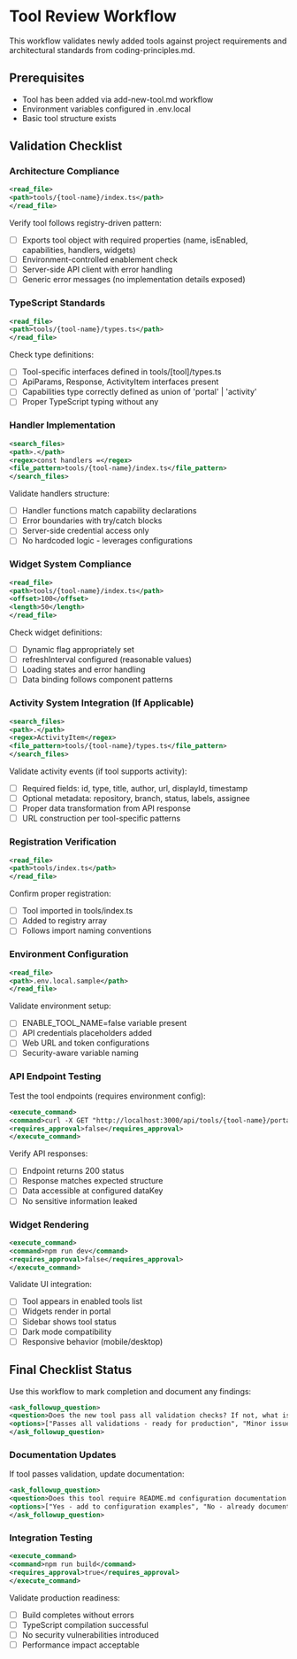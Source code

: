 # Tool Review Workflow

This workflow validates newly added tools against project requirements and architectural standards from coding-principles.md.

## Prerequisites
- Tool has been added via add-new-tool.md workflow
- Environment variables configured in .env.local
- Basic tool structure exists

## Validation Checklist

### Architecture Compliance

```xml
<read_file>
<path>tools/{tool-name}/index.ts</path>
</read_file>
```

Verify tool follows registry-driven pattern:
- [ ] Exports tool object with required properties (name, isEnabled, capabilities, handlers, widgets)
- [ ] Environment-controlled enablement check
- [ ] Server-side API client with error handling
- [ ] Generic error messages (no implementation details exposed)

### TypeScript Standards

```xml
<read_file>
<path>tools/{tool-name}/types.ts</path>
</read_file>
```

Check type definitions:
- [ ] Tool-specific interfaces defined in tools/[tool]/types.ts
- [ ] ApiParams, Response, ActivityItem interfaces present
- [ ] Capabilities type correctly defined as union of 'portal' | 'activity'
- [ ] Proper TypeScript typing without any

### Handler Implementation

```xml
<search_files>
<path>.</path>
<regex>const handlers =</regex>
<file_pattern>tools/{tool-name}/index.ts</file_pattern>
</search_files>
```

Validate handlers structure:
- [ ] Handler functions match capability declarations
- [ ] Error boundaries with try/catch blocks
- [ ] Server-side credential access only
- [ ] No hardcoded logic - leverages configurations

### Widget System Compliance

```xml
<read_file>
<path>tools/{tool-name}/index.ts</path>
<offset>100</offset>
<length>50</length>
</read_file>
```

Check widget definitions:
- [ ] Dynamic flag appropriately set
- [ ] refreshInterval configured (reasonable values)
- [ ] Loading states and error handling
- [ ] Data binding follows component patterns

### Activity System Integration (If Applicable)

```xml
<search_files>
<path>.</path>
<regex>ActivityItem</regex>
<file_pattern>tools/{tool-name}/types.ts</file_pattern>
</search_files>
```

Validate activity events (if tool supports activity):
- [ ] Required fields: id, type, title, author, url, displayId, timestamp
- [ ] Optional metadata: repository, branch, status, labels, assignee
- [ ] Proper data transformation from API response
- [ ] URL construction per tool-specific patterns

### Registration Verification

```xml
<read_file>
<path>tools/index.ts</path>
</read_file>
```

Confirm proper registration:
- [ ] Tool imported in tools/index.ts
- [ ] Added to registry array
- [ ] Follows import naming conventions

### Environment Configuration

```xml
<read_file>
<path>.env.local.sample</path>
</read_file>
```

Validate environment setup:
- [ ] ENABLE_TOOL_NAME=false variable present
- [ ] API credentials placeholders added
- [ ] Web URL and token configurations
- [ ] Security-aware variable naming

### API Endpoint Testing

Test the tool endpoints (requires environment config):

```xml
<execute_command>
<command>curl -X GET "http://localhost:3000/api/tools/{tool-name}/portal" -H "Content-Type: application/json"</command>
<requires_approval>false</requires_approval>
</execute_command>
```

Verify API responses:
- [ ] Endpoint returns 200 status
- [ ] Response matches expected structure
- [ ] Data accessible at configured dataKey
- [ ] No sensitive information leaked

### Widget Rendering

```xml
<execute_command>
<command>npm run dev</command>
<requires_approval>false</requires_approval>
</execute_command>
```

Validate UI integration:
- [ ] Tool appears in enabled tools list
- [ ] Widgets render in portal
- [ ] Sidebar shows tool status
- [ ] Dark mode compatibility
- [ ] Responsive behavior (mobile/desktop)

## Final Checklist Status

Use this workflow to mark completion and document any findings:

```xml
<ask_followup_question>
<question>Does the new tool pass all validation checks? If not, what issues were identified?</question>
<options>["Passes all validations - ready for production", "Minor issues found - needs fixes", "Major issues found - requires architectural revision", "Blocked - environment configuration missing"]</options>
</ask_followup_question>
```

### Documentation Updates

If tool passes validation, update documentation:

```xml
<ask_followup_question>
<question>Does this tool require README.md configuration documentation updates?</question>
<options>["Yes - add to configuration examples", "No - already documented"]</options>
</ask_followup_question>
```

### Integration Testing

```xml
<execute_command>
<command>npm run build</command>
<requires_approval>true</requires_approval>
</execute_command>
```

Validate production readiness:
- [ ] Build completes without errors
- [ ] TypeScript compilation successful
- [ ] No security vulnerabilities introduced
- [ ] Performance impact acceptable
